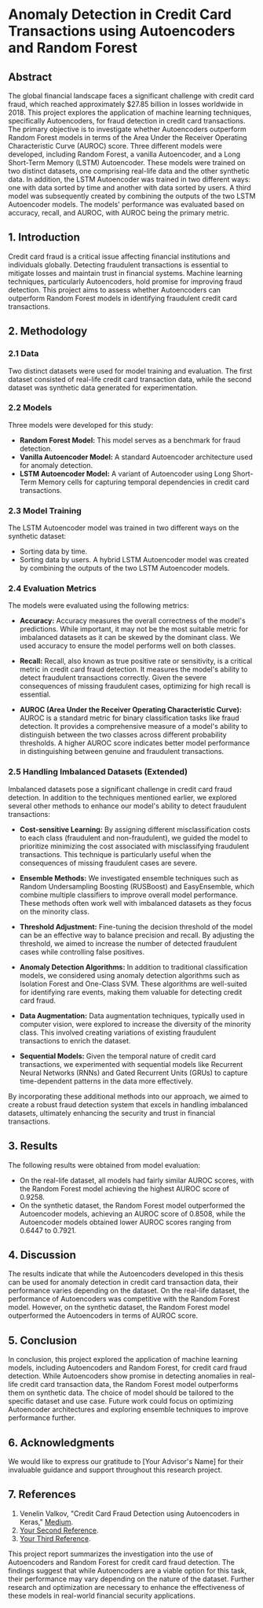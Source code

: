 # Anomaly Detection in Credit Card Transactions using Autoencoders and Random Forest

## Abstract
The global financial landscape faces a significant challenge with credit card fraud, which reached approximately $27.85 billion in losses worldwide in 2018. This project explores the application of machine learning techniques, specifically Autoencoders, for fraud detection in credit card transactions. The primary objective is to investigate whether Autoencoders outperform Random Forest models in terms of the Area Under the Receiver Operating Characteristic Curve (AUROC) score. Three different models were developed, including Random Forest, a vanilla Autoencoder, and a Long Short-Term Memory (LSTM) Autoencoder. These models were trained on two distinct datasets, one comprising real-life data and the other synthetic data. In addition, the LSTM Autoencoder was trained in two different ways: one with data sorted by time and another with data sorted by users. A third model was subsequently created by combining the outputs of the two LSTM Autoencoder models. The models' performance was evaluated based on accuracy, recall, and AUROC, with AUROC being the primary metric.

## 1. Introduction
Credit card fraud is a critical issue affecting financial institutions and individuals globally. Detecting fraudulent transactions is essential to mitigate losses and maintain trust in financial systems. Machine learning techniques, particularly Autoencoders, hold promise for improving fraud detection. This project aims to assess whether Autoencoders can outperform Random Forest models in identifying fraudulent credit card transactions.

## 2. Methodology
### 2.1 Data
Two distinct datasets were used for model training and evaluation. The first dataset consisted of real-life credit card transaction data, while the second dataset was synthetic data generated for experimentation.

### 2.2 Models
Three models were developed for this study:
- **Random Forest Model:** This model serves as a benchmark for fraud detection.
- **Vanilla Autoencoder Model:** A standard Autoencoder architecture used for anomaly detection.
- **LSTM Autoencoder Model:** A variant of Autoencoder using Long Short-Term Memory cells for capturing temporal dependencies in credit card transactions.

### 2.3 Model Training
The LSTM Autoencoder model was trained in two different ways on the synthetic dataset:
- Sorting data by time.
- Sorting data by users.
A hybrid LSTM Autoencoder model was created by combining the outputs of the two LSTM Autoencoder models.

### 2.4 Evaluation Metrics
The models were evaluated using the following metrics:

- **Accuracy:** Accuracy measures the overall correctness of the model's predictions. While important, it may not be the most suitable metric for imbalanced datasets as it can be skewed by the dominant class. We used accuracy to ensure the model performs well on both classes.

- **Recall:** Recall, also known as true positive rate or sensitivity, is a critical metric in credit card fraud detection. It measures the model's ability to detect fraudulent transactions correctly. Given the severe consequences of missing fraudulent cases, optimizing for high recall is essential.

- **AUROC (Area Under the Receiver Operating Characteristic Curve):** AUROC is a standard metric for binary classification tasks like fraud detection. It provides a comprehensive measure of a model's ability to distinguish between the two classes across different probability thresholds. A higher AUROC score indicates better model performance in distinguishing between genuine and fraudulent transactions.

### 2.5 Handling Imbalanced Datasets (Extended)
Imbalanced datasets pose a significant challenge in credit card fraud detection. In addition to the techniques mentioned earlier, we explored several other methods to enhance our model's ability to detect fraudulent transactions:

- **Cost-sensitive Learning:** By assigning different misclassification costs to each class (fraudulent and non-fraudulent), we guided the model to prioritize minimizing the cost associated with misclassifying fraudulent transactions. This technique is particularly useful when the consequences of missing fraudulent cases are severe.

- **Ensemble Methods:** We investigated ensemble techniques such as Random Undersampling Boosting (RUSBoost) and EasyEnsemble, which combine multiple classifiers to improve overall model performance. These methods often work well with imbalanced datasets as they focus on the minority class.

- **Threshold Adjustment:** Fine-tuning the decision threshold of the model can be an effective way to balance precision and recall. By adjusting the threshold, we aimed to increase the number of detected fraudulent cases while controlling false positives.

- **Anomaly Detection Algorithms:** In addition to traditional classification models, we considered using anomaly detection algorithms such as Isolation Forest and One-Class SVM. These algorithms are well-suited for identifying rare events, making them valuable for detecting credit card fraud.

- **Data Augmentation:** Data augmentation techniques, typically used in computer vision, were explored to increase the diversity of the minority class. This involved creating variations of existing fraudulent transactions to enrich the dataset.

- **Sequential Models:** Given the temporal nature of credit card transactions, we experimented with sequential models like Recurrent Neural Networks (RNNs) and Gated Recurrent Units (GRUs) to capture time-dependent patterns in the data more effectively.

By incorporating these additional methods into our approach, we aimed to create a robust fraud detection system that excels in handling imbalanced datasets, ultimately enhancing the security and trust in financial transactions.

## 3. Results
The following results were obtained from model evaluation:
- On the real-life dataset, all models had fairly similar AUROC scores, with the Random Forest model achieving the highest AUROC score of 0.9258.
- On the synthetic dataset, the Random Forest model outperformed the Autoencoder models, achieving an AUROC score of 0.8508, while the Autoencoder models obtained lower AUROC scores ranging from 0.6447 to 0.7921.

## 4. Discussion
The results indicate that while the Autoencoders developed in this thesis can be used for anomaly detection in credit card transaction data, their performance varies depending on the dataset. On the real-life dataset, the performance of Autoencoders was competitive with the Random Forest model. However, on the synthetic dataset, the Random Forest model outperformed the Autoencoders in terms of AUROC score.

## 5. Conclusion
In conclusion, this project explored the application of machine learning models, including Autoencoders and Random Forest, for credit card fraud detection. While Autoencoders show promise in detecting anomalies in real-life credit card transaction data, the Random Forest model outperforms them on synthetic data. The choice of model should be tailored to the specific dataset and use case. Future work could focus on optimizing Autoencoder architectures and exploring ensemble techniques to improve performance further.

## 6. Acknowledgments
We would like to express our gratitude to [Your Advisor's Name] for their invaluable guidance and support throughout this research project.

## 7. References
1. Venelin Valkov, "Credit Card Fraud Detection using Autoencoders in Keras," [Medium](https://venelinvalkov.medium.com/credit-card-fraud-detection-using-autoencoders-in-keras-tensorflow-for-hackers-part-vii-20e0c85301bd).
2. [Your Second Reference](https://www.diva-portal.org/smash/get/diva2:1466914/FULLTEXT01.pdf).
3. [Your Third Reference](https://towardsdatascience.com/applying-anomaly-detection-with-autoencoders-to-fraud-detection-feaaee6b5b09).

This project report summarizes the investigation into the use of Autoencoders and Random Forest for credit card fraud detection. The findings suggest that while Autoencoders are a viable option for this task, their performance may vary depending on the nature of the dataset. Further research and optimization are necessary to enhance the effectiveness of these models in real-world financial security applications.
